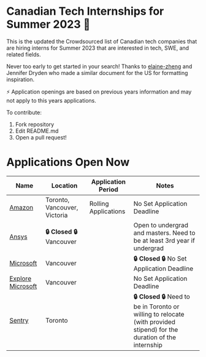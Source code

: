 # Canadian Tech Internships for Summer 2023 💼
This is the updated the Crowdsourced list of Canadian tech companies that are hiring interns for Summer 2023 that are interested in tech, SWE, and related fields. 

Never too early to get started in your search! Thanks to [elaine-zheng](https://github.com/elaine-zheng/summer2020internships) and Jennifer Dryden who made a similar document for the US for formatting inspiration.

⚡️ Application openings are based on previous years information and may not apply to this years applications.

To contribute:
 1. Fork repository
 2. Edit README.md
 3. Open a pull request!

# Applications Open Now 
 | Name  |  Location |  Application Period |  Notes |
 |---|---|---|---|
 |  [Amazon](https://www.amazon.jobs/zh/jobs/2114265/software-development-engineer-intern-2023-canada) |  Toronto, Vancouver, Victoria | Rolling Applications | No Set Application Deadline  |
 |  [Ansys](https://careers.ansys.com/job/Vancouver-Spring-and-Summer-2023-Intern-Software-Development-%28Remote%29-BACHELORSMASTERS-Brit-V6E2M6/885799200/) | **🔒 Closed 🔒** Vancouver |  | Open to undergrad and masters. Need to be at least 3rd year if undergrad |
 | [Microsoft](https://careers.microsoft.com/students/us/en/job/1368428/Software-Engineering-Intern-Opportunities-for-University-Students-Canada) | Vancouver |  | **🔒 Closed 🔒**  No Set Application Deadline |
 | [Explore Microsoft](https://careers.microsoft.com/students/us/en/job/1388848/Explore-Microsoft-Intern-Opportunities-for-University-Students) | Vancouver |  | No Set Application Deadline |
 |  [Sentry](https://boards.greenhouse.io/sentry/jobs/4439666) | Toronto |  | **🔒 Closed 🔒** Need to be in Toronto or willing to relocate (with provided stipend) for the duration of the internship |


